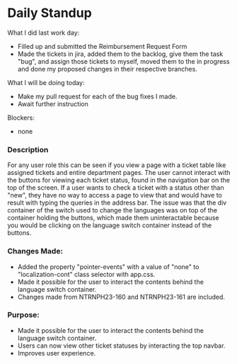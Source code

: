 # Daily Standup

What I did last work day:
- Filled up and submitted the Reimbursement Request Form  
- Made the tickets in jira, added them to the backlog, give them the task "bug", and assign those tickets to myself, moved them to the in progress and done my proposed changes in their respective branches. 

What I will be doing today:
-  Make my pull request for each of the bug fixes I made.
- Await further instruction

Blockers:
- none


### Description
For any user role this can be seen if you view a page with a ticket table like assigned tickets and entire department pages. The user cannot interact with the buttons for viewing each ticket status, found in the navigation bar on the top of the screen. If a user wants to check a ticket with a status other than "new", they have no way to access a page to view that and would have to result with typing the queries in the address bar. The issue was that the div container of the switch used to change the languages was on top of the container holding the buttons, which made them uninteractable because you would be clicking on the language switch container instead of the buttons.

### Changes Made:
- Added the property "pointer-events" with a value of "none" to "localization-cont" class selector with app.css.
- Made it possible for the user to interact the contents behind the language switch container.
- Changes made from NTRNPH23-160 and NTRNPH23-161 are included.

### Purpose:
- Made it possible for the user to interact the contents behind the language switch container.
- Users can now view other ticket statuses by interacting the top navbar.
- Improves user experience.

  

